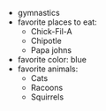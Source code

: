 * gymnastics
* favorite places to eat:
  * Chick-Fil-A
  * Chipotle
  * Papa johns
* favorite color: blue
* favorite animals:
  * Cats
  * Racoons
  * Squirrels
